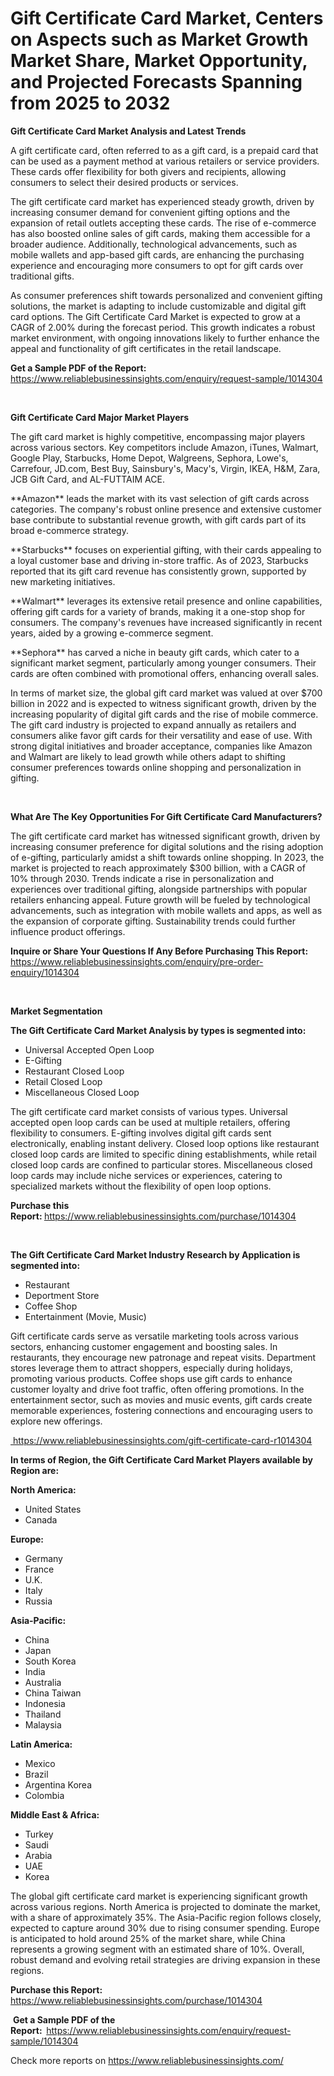 <p><h1>Gift Certificate Card Market, Centers on Aspects such as Market Growth Market Share, Market Opportunity, and Projected Forecasts Spanning from 2025 to 2032</h1></p><p><strong>Gift Certificate Card Market Analysis and Latest Trends</strong></p>
<p><p>A gift certificate card, often referred to as a gift card, is a prepaid card that can be used as a payment method at various retailers or service providers. These cards offer flexibility for both givers and recipients, allowing consumers to select their desired products or services. </p><p>The gift certificate card market has experienced steady growth, driven by increasing consumer demand for convenient gifting options and the expansion of retail outlets accepting these cards. The rise of e-commerce has also boosted online sales of gift cards, making them accessible for a broader audience. Additionally, technological advancements, such as mobile wallets and app-based gift cards, are enhancing the purchasing experience and encouraging more consumers to opt for gift cards over traditional gifts.</p><p>As consumer preferences shift towards personalized and convenient gifting solutions, the market is adapting to include customizable and digital gift card options. The Gift Certificate Card Market is expected to grow at a CAGR of 2.00% during the forecast period. This growth indicates a robust market environment, with ongoing innovations likely to further enhance the appeal and functionality of gift certificates in the retail landscape.</p></p>
<p><strong>Get a Sample PDF of the Report:&nbsp;</strong> <a href="https://www.reliablebusinessinsights.com/enquiry/request-sample/1014304?utm_campaign=3007&utm_medium=2&utm_source=Github&utm_content=ia&utm_term=05032025&utm_id=gift-certificate-card">https://www.reliablebusinessinsights.com/enquiry/request-sample/1014304</a></p>
<p>&nbsp;</p>
<p><strong>Gift Certificate Card Major Market Players</strong></p>
<p><p>The gift card market is highly competitive, encompassing major players across various sectors. Key competitors include Amazon, iTunes, Walmart, Google Play, Starbucks, Home Depot, Walgreens, Sephora, Lowe's, Carrefour, JD.com, Best Buy, Sainsbury's, Macy's, Virgin, IKEA, H&M, Zara, JCB Gift Card, and AL-FUTTAIM ACE.</p><p>**Amazon** leads the market with its vast selection of gift cards across categories. The company's robust online presence and extensive customer base contribute to substantial revenue growth, with gift cards part of its broad e-commerce strategy.</p><p>**Starbucks** focuses on experiential gifting, with their cards appealing to a loyal customer base and driving in-store traffic. As of 2023, Starbucks reported that its gift card revenue has consistently grown, supported by new marketing initiatives.</p><p>**Walmart** leverages its extensive retail presence and online capabilities, offering gift cards for a variety of brands, making it a one-stop shop for consumers. The company's revenues have increased significantly in recent years, aided by a growing e-commerce segment.</p><p>**Sephora** has carved a niche in beauty gift cards, which cater to a significant market segment, particularly among younger consumers. Their cards are often combined with promotional offers, enhancing overall sales.</p><p>In terms of market size, the global gift card market was valued at over $700 billion in 2022 and is expected to witness significant growth, driven by the increasing popularity of digital gift cards and the rise of mobile commerce. The gift card industry is projected to expand annually as retailers and consumers alike favor gift cards for their versatility and ease of use. With strong digital initiatives and broader acceptance, companies like Amazon and Walmart are likely to lead growth while others adapt to shifting consumer preferences towards online shopping and personalization in gifting.</p></p>
<p>&nbsp;</p>
<p><strong>What Are The Key Opportunities For Gift Certificate Card Manufacturers?</strong></p>
<p><p>The gift certificate card market has witnessed significant growth, driven by increasing consumer preference for digital solutions and the rising adoption of e-gifting, particularly amidst a shift towards online shopping. In 2023, the market is projected to reach approximately $300 billion, with a CAGR of 10% through 2030. Trends indicate a rise in personalization and experiences over traditional gifting, alongside partnerships with popular retailers enhancing appeal. Future growth will be fueled by technological advancements, such as integration with mobile wallets and apps, as well as the expansion of corporate gifting. Sustainability trends could further influence product offerings.</p></p>
<p><strong>Inquire or Share Your Questions If Any Before Purchasing This Report:</strong> <a href="https://www.reliablebusinessinsights.com/enquiry/pre-order-enquiry/1014304?utm_campaign=3007&utm_medium=2&utm_source=Github&utm_content=ia&utm_term=05032025&utm_id=gift-certificate-card">https://www.reliablebusinessinsights.com/enquiry/pre-order-enquiry/1014304</a></p>
<p>&nbsp;</p>
<p><strong>Market Segmentation</strong></p>
<p><strong>The Gift Certificate Card Market Analysis by types is segmented into:</strong></p>
<p><ul><li>Universal Accepted Open Loop</li><li>E-Gifting</li><li>Restaurant Closed Loop</li><li>Retail Closed Loop</li><li>Miscellaneous Closed Loop</li></ul></p>
<p><p>The gift certificate card market consists of various types. Universal accepted open loop cards can be used at multiple retailers, offering flexibility to consumers. E-gifting involves digital gift cards sent electronically, enabling instant delivery. Closed loop options like restaurant closed loop cards are limited to specific dining establishments, while retail closed loop cards are confined to particular stores. Miscellaneous closed loop cards may include niche services or experiences, catering to specialized markets without the flexibility of open loop options.</p></p>
<p><strong>Purchase this Report:&nbsp;</strong><a href="https://www.reliablebusinessinsights.com/purchase/1014304?utm_campaign=3007&utm_medium=2&utm_source=Github&utm_content=ia&utm_term=05032025&utm_id=gift-certificate-card">https://www.reliablebusinessinsights.com/purchase/1014304</a></p>
<p>&nbsp;</p>
<p><strong>The Gift Certificate Card Market Industry Research by Application is segmented into:</strong></p>
<p><ul><li>Restaurant</li><li>Deportment Store</li><li>Coffee Shop</li><li>Entertainment (Movie, Music)</li></ul></p>
<p><p>Gift certificate cards serve as versatile marketing tools across various sectors, enhancing customer engagement and boosting sales. In restaurants, they encourage new patronage and repeat visits. Department stores leverage them to attract shoppers, especially during holidays, promoting various products. Coffee shops use gift cards to enhance customer loyalty and drive foot traffic, often offering promotions. In the entertainment sector, such as movies and music events, gift cards create memorable experiences, fostering connections and encouraging users to explore new offerings.</p></p>
<p><a href="https://www.reliablebusinessinsights.com/gift-certificate-card-r1014304?utm_campaign=3007&utm_medium=2&utm_source=Github&utm_content=ia&utm_term=05032025&utm_id=gift-certificate-card">&nbsp;https://www.reliablebusinessinsights.com/gift-certificate-card-r1014304</a></p>
<p><strong>In terms of Region, the Gift Certificate Card Market Players available by Region are:</strong></p>
<p>
    <p> <strong> North America: </strong>
        <ul>
            <li>United States</li>
            <li>Canada</li>
        </ul>
        </p> 
    <p> <strong> Europe: </strong>
        <ul>
            <li>Germany</li>
            <li>France</li>
            <li>U.K.</li>
            <li>Italy</li>
            <li>Russia</li>
        </ul>
        </p> 
    <p> <strong> Asia-Pacific: </strong>
        <ul>
            <li>China</li>
            <li>Japan</li>
            <li>South Korea</li>
            <li>India</li>
            <li>Australia</li>
            <li>China Taiwan</li>
            <li>Indonesia</li>
            <li>Thailand</li>
            <li>Malaysia</li>
        </ul>
        </p> 
    <p> <strong> Latin America: </strong>
        <ul>
            <li>Mexico</li>
            <li>Brazil</li>
            <li>Argentina Korea</li>
            <li>Colombia</li>
        </ul>
        </p> 
    <p> <strong> Middle East & Africa: </strong>
        <ul>
            <li>Turkey</li>
            <li>Saudi</li>
            <li>Arabia</li>
            <li>UAE</li>
            <li>Korea</li>
        </ul>
    </p>
    </p>
<p><p>The global gift certificate card market is experiencing significant growth across various regions. North America is projected to dominate the market, with a share of approximately 35%. The Asia-Pacific region follows closely, expected to capture around 30% due to rising consumer spending. Europe is anticipated to hold around 25% of the market share, while China represents a growing segment with an estimated share of 10%. Overall, robust demand and evolving retail strategies are driving expansion in these regions.</p></p>
<p><strong>Purchase this Report: </strong><a href="https://www.reliablebusinessinsights.com/purchase/1014304?utm_campaign=3007&utm_medium=2&utm_source=Github&utm_content=ia&utm_term=05032025&utm_id=gift-certificate-card">https://www.reliablebusinessinsights.com/purchase/1014304</a></p>
<p>&nbsp;<strong>Get a Sample PDF of the Report:&nbsp;&nbsp;</strong><a href="https://www.reliablebusinessinsights.com/enquiry/request-sample/1014304?utm_campaign=3007&utm_medium=2&utm_source=Github&utm_content=ia&utm_term=05032025&utm_id=gift-certificate-card">https://www.reliablebusinessinsights.com/enquiry/request-sample/1014304</a></p>
<p><strong></strong></p>
<p>Check more reports on <a href="https://www.reliablebusinessinsights.com/?utm_campaign=3007&utm_medium=2&utm_source=Github&utm_content=ia&utm_term=05032025&utm_id=gift-certificate-card">https://www.reliablebusinessinsights.com/</a></p>